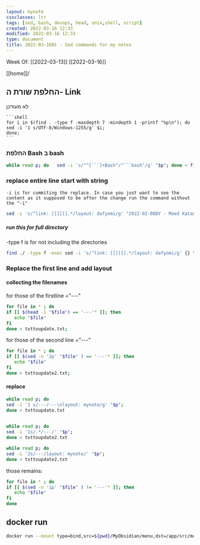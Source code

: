 ```yaml
---
layout: mynote
cssclasses: ltr
tags: [sed, bash, devops, head, unix,shell, script] 
created: 2022-03-16 12:33
modified: 2022-03-16 12:33
type: document
title: 2022-03-16N1 - Sed commands for my notes
---
```

Week Of: [[2022-03-13]]
[[2022-03-16]]

[[home]]/

## החלפת שורת ה- Link
לא מעודכן
````ad-code
```shell
for i in $(find . -type f -maxdepth 7 -mindepth 1 -printf "%p\n"); do 
sed -i '1 s/UTF-8/Windows-1255/g' $i; 
done;
```
````

### החלפת Bash  ב bash
```bash
while read p; do   sed -i 's/"^[```]+Bash"/"```bash"/g' "$p"; done < findresults.txt
```

### replace entire line start with string 
```ad-note
-i is for commiting the replace. In case you just want to see the content as it supposed to be after the change run the command without the "-i"
```
```bash
sed -i 's/^link: [[][[].*/layout: dafyomi/g' "2022-02-08DY - Moed Katan 27.md"
```
##### run this for full directory
-type f is for not including the directories
```bash
find ./ -type f -exec sed -i 's/^link: [[][[].*/layout: dafyomi/g' {} \;
```


### Replace the first line and add layout
#### collecting the filenames

for those of the firstline ="---"
```bash
for file in * ; do
if [[ $(head -1 "$file") == '---'* ]]; then
   echo "$file" 
fi
done > txttoupdate.txt;
```

for those of the second line ="---"
```bash
for file in * ; do
if [[ $(sed -n '2p' "$file" ) == '---'* ]]; then
   echo "$file"
fi
done > txttoupdate2.txt;
```
#### replace

```bash
while read p; do   
sed -i '1 s/---/---\nlayout: mynote/g' "$p"; 
done < txttoupdate.txt
 
```
```bash
while read p; do   
sed -i '1s/.*/---/' "$p"; 
done < txttoupdate2.txt
```
```bash
while read p; do   
sed -i '2s/---/layout: mynote/' "$p"; 
done < txttoupdate2.txt
```

those remains:
```bash
for file in * ; do
if [[ $(sed -n '1p' "$file" ) != '---'* ]]; then
   echo "$file"
fi
done
```

## docker run

```bash
docker run --mount type=bind,src=${pwd}/MyObsidian/menu,dst=/app/src/menu,readonly --mount type=bind,src=${pwd}/MyObsidian/notes,dst=/app/src/notes,readonly --mount type=bind,src=${pwd}/MySite/src/posts,dst=/app/src/posts,readonly --name myserver -p 8080:8080 -p 8081:8081 obsidian_11ty
```